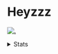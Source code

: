 # Heyzzz  

[![.](https://skillicons.dev/icons?i=js,java)](https://skillicons.dev)  

<details>
<summary>Stats</summary
<!--START_SECTION:waka-->

```txt
TypeScript   3 hrs 42 mins   ██████████████▓░░░░░░░░░░   59.29 %
Other        1 hr 1 min      ████░░░░░░░░░░░░░░░░░░░░░   16.30 %
CSS          57 mins         ███▓░░░░░░░░░░░░░░░░░░░░░   15.28 %
JSON         22 mins         █▓░░░░░░░░░░░░░░░░░░░░░░░   06.08 %
SSH Config   9 mins          ▓░░░░░░░░░░░░░░░░░░░░░░░░   02.46 %
```

<!--END_SECTION:waka-->
</details>
